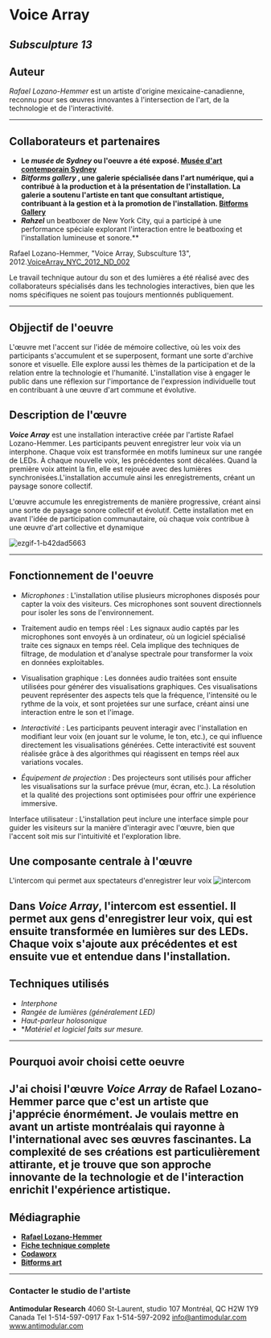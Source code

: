# Voice Array
*Subsculpture 13*
---

## Auteur

_Rafael Lozano-Hemmer_ est un artiste d'origine mexicaine-canadienne, reconnu pour ses œuvres innovantes à l'intersection de l'art, de la technologie et de l'interactivité.


---
## Collaborateurs et partenaires
- **Le _musée de Sydney_ ou l'oeuvre a été exposé. [Musée d'art contemporain Sydney](https://www.mca.com.au/stories-and-ideas/director-director-museums-around-world/?utm_source=Google_Ads&utm_medium=CPC&utm_campaign=MCA_Search_Stories_%26_Ideas&gad_source=1&gclid=Cj0KCQjwlvW2BhDyARIsADnIe-Knwnfx9D2PZkE4BOcyQ7Ay0ItuSxUPMLrxQu5o6rG0FmlDc4u-hfIaAgDwEALw_wcB)**
-  **_Bitforms gallery_ , une galerie spécialisée dans l'art numérique, qui a contribué à la production et à la présentation de l'installation. La galerie a soutenu l'artiste en tant que consultant artistique, contribuant à la gestion et à la promotion de l'installation. [Bitforms Gallery](https://bitforms.art/)**
- **_Rahzel_** un beatboxer de New York City, qui a participé à une performance spéciale explorant l'interaction entre le beatboxing et l'installation lumineuse et sonore.**


Rafael Lozano-Hemmer, "Voice Array, Subsculture 13", 2012.[VoiceArray_NYC_2012_ND_002](https://github.com/user-attachments/assets/5f95bea0-be1b-4b3c-b2fa-1f9a225145e2)



Le travail technique autour du son et des lumières a été réalisé avec des collaborateurs spécialisés dans les technologies interactives, bien que les noms spécifiques ne soient pas toujours mentionnés publiquement.

---

## Objjectif de l'oeuvre

L'œuvre met l'accent sur l'idée de mémoire collective, où les voix des participants s'accumulent et se superposent, formant une sorte d'archive sonore et visuelle. Elle explore aussi les thèmes de la participation et de la relation entre la technologie et l'humanité.
L'installation vise à engager le public dans une réflexion sur l'importance de l'expression individuelle tout en contribuant à une œuvre d'art commune et évolutive.



## Description de l'œuvre

***Voice Array*** est une installation interactive créée par l'artiste Rafael Lozano-Hemmer. Les participants peuvent enregistrer leur voix via un interphone. Chaque voix est transformée en motifs lumineux sur une rangée de LEDs. À chaque nouvelle voix, les précédentes sont décalées. Quand la première voix atteint la fin, elle est rejouée avec des lumières synchronisées.L'installation accumule ainsi les enregistrements, créant un paysage sonore collectif.

L'œuvre accumule les enregistrements de manière progressive, créant ainsi une sorte de paysage sonore collectif et évolutif. Cette installation met en avant l'idée de participation communautaire, où chaque voix contribue à une œuvre d'art collective et dynamique​


![ezgif-1-b42dad5663](https://github.com/user-attachments/assets/73cde7ee-a241-4b86-b477-2261ad7011be)

---

## Fonctionnement de l'oeuvre
- _*Microphones*_ : L'installation utilise plusieurs microphones disposés pour capter la voix des visiteurs. Ces microphones sont souvent directionnels pour isoler les sons de l'environnement.

- Traitement audio en temps réel : Les signaux audio captés par les microphones sont envoyés à un ordinateur, où un logiciel spécialisé traite ces signaux en temps réel. Cela implique des techniques de filtrage, de modulation et d'analyse spectrale pour transformer la voix en données exploitables.

- Visualisation graphique : Les données audio traitées sont ensuite utilisées pour générer des visualisations graphiques. Ces visualisations peuvent représenter des aspects tels que la fréquence, l'intensité ou le rythme de la voix, et sont projetées sur une surface, créant ainsi une interaction entre le son et l'image.

- _*Interactivité*_ : Les participants peuvent interagir avec l'installation en modifiant leur voix (en jouant sur le volume, le ton, etc.), ce qui influence directement les visualisations générées. Cette interactivité est souvent réalisée grâce à des algorithmes qui réagissent en temps réel aux variations vocales.

- _*Équipement de projection*_ : Des projecteurs sont utilisés pour afficher les visualisations sur la surface prévue (mur, écran, etc.). La résolution et la qualité des projections sont optimisées pour offrir une expérience immersive.

Interface utilisateur : L'installation peut inclure une interface simple pour guider les visiteurs sur la manière d'interagir avec l'œuvre, bien que l'accent soit mis sur l'intuitivité et l'exploration libre.



## Une composante centrale à l'œuvre
L'intercom qui permet aux spectateurs d'enregistrer leur voix ![intercom](https://github.com/user-attachments/assets/60ab8e08-9d28-4e24-995f-8090f4cde889)

Dans _Voice Array_, l'intercom est essentiel. Il permet aux gens d'enregistrer leur voix, qui est ensuite transformée en lumières sur des LEDs. Chaque voix s'ajoute aux précédentes et est ensuite vue et entendue dans l'installation.
---
## Techniques utilisés  
- *Interphone*
- *Rangée de lumières (généralement LED)*
- *Haut-parleur holosonique*
- **Matériel et logiciel faits sur mesure.*
---
## Pourquoi avoir choisi cette oeuvre
J'ai choisi l'œuvre _Voice Array_ de Rafael Lozano-Hemmer parce que c'est un artiste que j'apprécie énormément. Je voulais mettre en avant un artiste montréalais qui rayonne à l'international avec ses œuvres fascinantes. La complexité de ses créations est particulièrement attirante, et je trouve que son approche innovante de la technologie et de l'interaction enrichit l'expérience artistique.
---
## Médiagraphie
- **[Rafael Lozano-Hemmer](ttps://www.lozano-hemmer.com/voice_array.php)**
- **[Fiche technique complete](https://www.lozano-hemmer.com/texts/manuals/voice_array.pdf)**
- **[Codaworx](https://www.codaworx.com/projects/voice-array-museum-of-contemporary-art-sydney/)**
- **[Bitforms art](https://bitforms.art/exhibition/rafael-lozano-hemmer-voice-array/)**
----
### Contacter le studio de l'artiste ###

__Antimodular Research__
4060 St-Laurent, studio 107
Montréal, QC
H2W 1Y9 Canada
Tel 1-514-597-0917
Fax 1-514-597-2092
info@antimodular.com
www.antimodular.com


